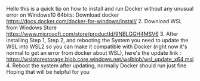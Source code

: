 Hello this is a quick tip on how to install and run Docker without any unusual error on Windows10 64bits:
Download docker https://docs.docker.com/docker-for-windows/install/
2. Download WSL from Windows Store https://www.microsoft.com/store/productId/9NBLGGH4MSV6
3. After installing Step 1, Step 2, and rebooting the System you need to update the WSL into WSL2 so you can make it compatible with Docker (right now it's normal to get an error from docker about WSL), here's the update link : https://wslstorestorage.blob.core.windows.net/wslblob/wsl_update_x64.msi
4. Reboot the system after updating, normally Docker should run just fine
Hoping that will be helpful for you
